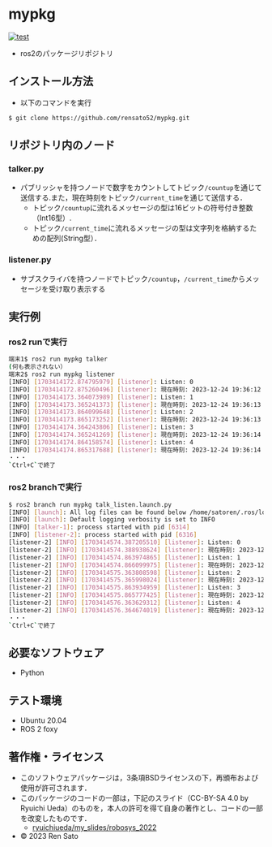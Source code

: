 # mypkg
[![test](https://github.com/rensato52/mypkg/actions/workflows/test.yml/badge.svg)](https://github.com/rensato52/mypkg/actions/workflows/test.yml)

* ros2のパッケージリポジトリ

## インストール方法
* 以下のコマンドを実行
```bash
$ git clone https://github.com/rensato52/mypkg.git
```

## リポジトリ内のノード
### talker.py
* パブリッシャを持つノードで数字をカウントしてトピック`/countup`を通じて送信する.また，現在時刻をトピック`/current_time`を通じて送信する．
	* トピック`/countup`に流れるメッセージの型は16ビットの符号付き整数（Int16型）.
	* トピック`/current_time`に流れるメッセージの型は文字列を格納するための配列(String型）．

### listener.py
* サブスクライバを持つノードでトピック`/countup`，`/current_time`からメッセージを受け取り表示する

## 実行例
### ros2 runで実行　
```bash
端末1$ ros2 run mypkg talker
(何も表示されない）
端末2$ ros2 run mypkg listener
[INFO] [1703414172.874795979] [listener]: Listen: 0
[INFO] [1703414172.875260496] [listener]: 現在時刻: 2023-12-24 19:36:12
[INFO] [1703414173.364073989] [listener]: Listen: 1
[INFO] [1703414173.365241373] [listener]: 現在時刻: 2023-12-24 19:36:13
[INFO] [1703414173.864099648] [listener]: Listen: 2
[INFO] [1703414173.865173252] [listener]: 現在時刻: 2023-12-24 19:36:13
[INFO] [1703414174.364243806] [listener]: Listen: 3
[INFO] [1703414174.365241269] [listener]: 現在時刻: 2023-12-24 19:36:14
[INFO] [1703414174.864158574] [listener]: Listen: 4
[INFO] [1703414174.865317688] [listener]: 現在時刻: 2023-12-24 19:36:14
・・・
`Ctrl+C`で終了
```

### ros2 branchで実行
```bash
$ ros2 branch run mypkg talk_listen.launch.py
[INFO] [launch]: All log files can be found below /home/satoren/.ros/log/2023-12-24-19-42-53-488994-LAPTOP-T84RS2RQ-6312
[INFO] [launch]: Default logging verbosity is set to INFO
[INFO] [talker-1]: process started with pid [6314]
[INFO] [listener-2]: process started with pid [6316]
[listener-2] [INFO] [1703414574.387205510] [listener]: Listen: 0
[listener-2] [INFO] [1703414574.388938624] [listener]: 現在時刻: 2023-12-24 19:42:54
[listener-2] [INFO] [1703414574.863974865] [listener]: Listen: 1
[listener-2] [INFO] [1703414574.866099975] [listener]: 現在時刻: 2023-12-24 19:42:54
[listener-2] [INFO] [1703414575.363808598] [listener]: Listen: 2
[listener-2] [INFO] [1703414575.365998024] [listener]: 現在時刻: 2023-12-24 19:42:55
[listener-2] [INFO] [1703414575.863934959] [listener]: Listen: 3
[listener-2] [INFO] [1703414575.865777425] [listener]: 現在時刻: 2023-12-24 19:42:55
[listener-2] [INFO] [1703414576.363629312] [listener]: Listen: 4
[listener-2] [INFO] [1703414576.364674019] [listener]: 現在時刻: 2023-12-24 19:42:56
・・・
`Ctrl+C`で終了
```

## 必要なソフトウェア
* Python

## テスト環境
* Ubuntu 20.04
* ROS 2 foxy

## 著作権・ライセンス
* このソフトウェアパッケージは，3条項BSDライセンスの下，再頒布および使用が許可されます．
* このパッケージのコードの一部は，下記のスライド（CC-BY-SA 4.0 by Ryuichi Ueda）のものを，本人の許可を得て自身の著作とし、コードの一部を改変したものです．
	*  [ryuichiueda/my_slides/robosys_2022](https://github.com/ryuichiueda/my_slides/tree/master/robosys_2022)
* © 2023 Ren Sato

